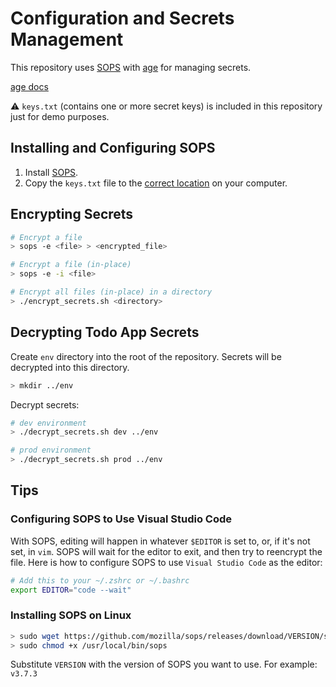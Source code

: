 # Configuration and Secrets Management

This repository uses [SOPS](https://github.com/mozilla/sops) with [age](https://github.com/mozilla/sops#22encrypting-using-age) for managing secrets.

[age docs](https://age-encryption.org/)

⚠️ `keys.txt` (contains one or more secret keys) is included in this repository just for demo purposes.

## Installing and Configuring SOPS

1. Install [SOPS](https://github.com/mozilla/sops).
2. Copy the `keys.txt` file to the [correct location](https://github.com/mozilla/sops#22encrypting-using-age) on your computer.

## Encrypting Secrets

```bash
# Encrypt a file
> sops -e <file> > <encrypted_file>

# Encrypt a file (in-place)
> sops -e -i <file>

# Encrypt all files (in-place) in a directory
> ./encrypt_secrets.sh <directory>
```

## Decrypting Todo App Secrets

Create `env` directory into the root of the repository. Secrets will be decrypted into this directory.

```bash
> mkdir ../env
```

Decrypt secrets:

```bash
# dev environment
> ./decrypt_secrets.sh dev ../env

# prod environment
> ./decrypt_secrets.sh prod ../env
```

## Tips

### Configuring SOPS to Use Visual Studio Code

With SOPS, editing will happen in whatever `$EDITOR` is set to, or, if it's not set, in `vim`. SOPS will wait for the editor to exit, and then try to reencrypt the file. Here is how to configure SOPS to use `Visual Studio Code` as the editor:

```bash
# Add this to your ~/.zshrc or ~/.bashrc
export EDITOR="code --wait"
```

### Installing SOPS on Linux

```bash
> sudo wget https://github.com/mozilla/sops/releases/download/VERSION/sops-VERSION.linux -O /usr/local/bin/sops
> sudo chmod +x /usr/local/bin/sops
```

Substitute `VERSION` with the version of SOPS you want to use. For example: `v3.7.3`
